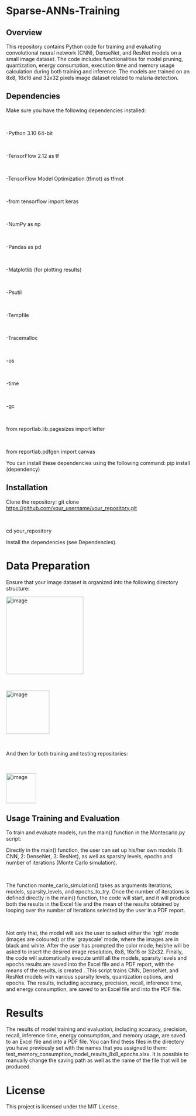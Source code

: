 # Sparse-ANNs-Training

## Overview
This repository contains Python code for training and evaluating convolutional neural network (CNN), DenseNet, and ResNet models on a small image dataset. 
The code includes functionalities for model pruning, quantization, energy consumption, execution time and memory usage calculation during both training and inference. 
The models are trained on an 8x8, 16x16 and 32x32 pixels image dataset related to malaria detection.

## Dependencies
Make sure you have the following dependencies installed:
<p>&nbsp;</p>
-Python 3.10 64-bit
<p>&nbsp;</p>
-TensorFlow 2.12 as tf
<p>&nbsp;</p>
-TensorFlow Model Optimization (tfmot) as tfmot
<p>&nbsp;</p>
-from tensorflow import keras
<p>&nbsp;</p>
-NumPy as np
<p>&nbsp;</p>
-Pandas as pd
<p>&nbsp;</p>
-Matplotlib (for plotting results)
<p>&nbsp;</p>
-Psutil
<p>&nbsp;</p>
-Tempfile
<p>&nbsp;</p>
-Tracemalloc
<p>&nbsp;</p>
-os
<p>&nbsp;</p>
-time
<p>&nbsp;</p>
-gc
<p>&nbsp;</p>
from reportlab.lib.pagesizes import letter
<p>&nbsp;</p>
from reportlab.pdfgen import canvas


You can install these dependencies using the following command:
pip install (dependency)

## Installation
Clone the repository:
git clone https://github.com/your_username/your_repository.git
<p>&nbsp;</p>
cd your_repository

Install the dependencies (see Dependencies).

# Data Preparation
Ensure that your image dataset is organized into the following directory structure:

<img width="211" alt="image" src="https://github.com/MAAntinori/Sparse-ANNs-Training/assets/80471656/a59299e0-02ad-413c-b4f6-6ab10c566e24">
<p>&nbsp;</p>
<img width="118" alt="image" src="https://github.com/MAAntinori/Sparse-ANNs-Training/assets/80471656/0bab0c40-a501-4fae-9e01-cb2071d269e2">
<p>&nbsp;</p>
And then for both training and testing repositories: 
<p>&nbsp;</p>
<img width="82" alt="image" src="https://github.com/MAAntinori/Sparse-ANNs-Training/assets/80471656/9f148749-f1bb-47ea-b85d-b5bb2ff737bb">

## Usage Training and Evaluation
To train and evaluate models, run the main() function in the Montecarlo.py script:

Directly in the main() function, the user can set up his/her own models (1: CNN, 2: DenseNet, 3: ResNet), as well as sparsity levels, epochs and number of iterations (Monte Carlo simulation).
<p>&nbsp;</p>
The function monte_carlo_simulation() takes as arguments iterations, models, sparsity_levels, and epochs_to_try. Once the number of iterations is defined directly in the main() function, the code will start, and it will produce both the results in the Excel file and the mean of the results obtained by looping over the number of iterations selected by the user in a PDF report.
<p>&nbsp;</p>
Not only that, the model will ask the user to select either the 'rgb' mode (images are coloured) or the 'grayscale' mode, where the images are in black and white.
After the user has prompted the color mode, he/she will be asked to insert the desired image resolution, 8x8, 16x16 or 32x32.
Finally, the code will automatically execute untill all the models, sparsity levels and epochs results are saved into the Excel file and a PDF report, with the means of the results, is created .
This script trains CNN, DenseNet, and ResNet models with various sparsity levels, quantization options, and epochs. The results, including accuracy, precision, recall, inference time, and energy consumption, are saved to an Excel file and into the PDF file.


# Results
The results of model training and evaluation, including accuracy, precision, recall, inference time, energy consumption, and memory usage, are saved to an Excel file and into a PDF file. You can find thess files in the directory you have previously set with the names that you assigned to them: 
test_memory_consumption_model_results_8x8_epochs.xlsx.
It is possible to manually change the saving path as well as the name of the file that will be produced.

# License
This project is licensed under the MIT License.
